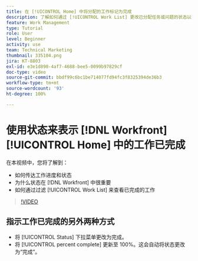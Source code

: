 ```yaml
---
title: 在 [!UICONTROL Home] 中将分配的工作标记为完成
description: 了解如何通过 [!UICONTROL Work List] 更改已分配任务或问题的状态以指示其已完成。然后过滤该列表，以仅查看已完成的工作。
feature: Work Management
type: Tutorial
role: User
level: Beginner
activity: use
team: Technical Marketing
thumbnail: 335104.png
jira: KT-8803
exl-id: e3e1d890-4af7-4688-bee5-0099b97829cf
doc-type: video
source-git-commit: bbdf99c6bc1be714077fd94fc3f8325394de36b3
workflow-type: tm+mt
source-wordcount: '93'
ht-degree: 100%

---
```


# 使用状态来表示 [!DNL Workfront] [!UICONTROL Home] 中的工作已完成

在本视频中，您将了解到：

* 如何传达工作进度和状态
* 为什么状态在 [!DNL  Workfront] 中很重要
* 如何通过过滤 [!UICONTROL Work List] 来查看已完成的工作

>[!VIDEO](https://video.tv.adobe.com/v/3444295/?quality=12&learn=on&enablevpops=1&captions=chi_hans)


## 指示工作已完成的另外两种方式

* 将 [!UICONTROL Status] 下拉菜单更改为完成。
* 将 [!UICONTROL percent complete] 更新至 100%。这会自动将状态更改为“完成”。

<!--
learn more URLs
-->
